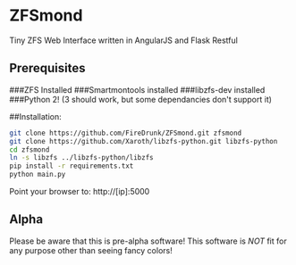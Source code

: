 # ZFSmond
Tiny ZFS Web Interface written in AngularJS and Flask Restful

## Prerequisites
###ZFS Installed
###Smartmontools installed
###libzfs-dev installed
###Python 2! (3 should work, but some dependancies don't support it)

##Installation:

```bash
git clone https://github.com/FireDrunk/ZFSmond.git zfsmond
git clone https://github.com/Xaroth/libzfs-python.git libzfs-python
cd zfsmond
ln -s libzfs ../libzfs-python/libzfs
pip install -r requirements.txt
python main.py
```
Point your browser to: http://[ip]:5000

## Alpha
Please be aware that this is pre-alpha software!
This software is *NOT* fit for any purpose other than seeing fancy colors!
